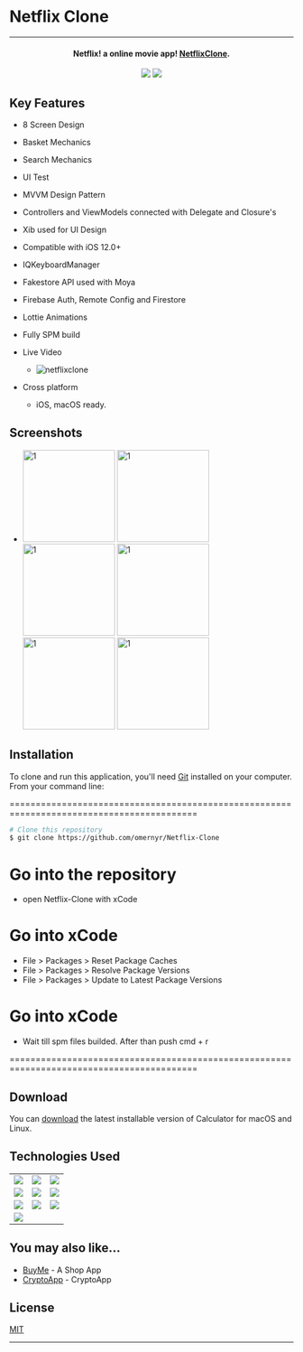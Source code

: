 # Netflix Clone

<hr>
<h4 align="center">Netflix! a online movie app! <a href="https://github.com/omernyr/Netflix-Clone" target="_blank">NetflixClone</a>.</h4>

<p align="center">
  <img src="https://img.shields.io/github/commit-activity/y/omernyr/Netflix-Clone">
  <img src="https://img.shields.io/github/license/omernyr/Netflix-Clone">
</p>

## Key Features

* 8 Screen Design
* Basket Mechanics
* Search Mechanics
* UI Test
* MVVM Design Pattern
* Controllers and ViewModels connected with Delegate and Closure's
* Xib used for UI Design
* Compatible with iOS 12.0+
* IQKeyboardManager
* Fakestore API used with Moya
* Firebase Auth, Remote Config and Firestore
* Lottie Animations
* Fully SPM build
* Live Video
  - ![netflixclone](https://user-images.githubusercontent.com/89137487/222142185-5043dba9-35c0-4080-8a08-a67df49384df.gif)



* Cross platform
  - iOS, macOS ready.

## Screenshots
- <img width="163" alt="1" src="https://user-images.githubusercontent.com/89137487/222142921-9eb6c15d-1222-4be7-8b9f-84d99be434cf.png"> <img width="163" alt="1" src="https://user-images.githubusercontent.com/89137487/222142968-2b0f5450-d23b-4b72-92e9-6c0da565755d.png"> <img width="163" alt="1" src="https://user-images.githubusercontent.com/89137487/222142959-fe4bca64-a4cb-4434-9dbf-880c1cf38815.png"> <img width="163" alt="1" src="https://user-images.githubusercontent.com/89137487/222143018-3396b0ff-6784-43c2-a3c0-dc5d5509a97a.png"> <img width="163" alt="1" src="https://user-images.githubusercontent.com/89137487/222143040-763cd837-98a7-4f55-8498-cc51d5f4dcd3.png"> <img width="163" alt="1" src="https://user-images.githubusercontent.com/89137487/222143082-e811d5bd-b40a-4286-a8d1-0ac50a1659e3.png"> 
 
## Installation

To clone and run this application, you'll need [Git](https://git-scm.com) installed on your computer. From your command line:

==========================================================================================
 ```bash
 # Clone this repository
 $ git clone https://github.com/omernyr/Netflix-Clone
 ```
 # Go into the repository
 - open Netflix-Clone with xCode
 
 # Go into xCode
 - File > Packages > Reset Package Caches
 - File > Packages > Resolve Package Versions
 - File > Packages > Update to Latest Package Versions
 
 # Go into xCode
 - Wait till spm files builded. After than push cmd + r
 
==========================================================================================


## Download

You can [download](https://github.com/omernyr/Netflix-Clone) the latest installable version of Calculator for macOS and Linux.

## Technologies Used

<table style"float:right;">
  <tr>
    <td><img src="https://img.shields.io/badge/Swift-FA7343?style=for-the-badge&logo=swift&logoColor=white"/></td>
    <td><img src="https://img.shields.io/badge/Xcode-007ACC?style=for-the-badge&logo=Xcode&logoColor=white"></td>
    <td><img src="https://img.shields.io/badge/UIKit-043b5c?style=for-the-badge&logo=swift&logoColor=white"></td>
  </tr>
  <tr>
    <td><img src="https://img.shields.io/badge/GitHub-100000?style=for-the-badge&logo=github&logoColor=white"/></td>
    <td><img src="https://img.shields.io/badge/GIT-E44C30?style=for-the-badge&logo=git&logoColor=white"/></td>
    <td><img src="https://img.shields.io/badge/firebase-ffca28?style=for-the-badge&logo=firebase&logoColor=red"/></td>
  </tr>
  <tr>
    <td><img src="https://img.shields.io/badge/IQKeyboardManager-298D46?style=for-the-badge&logoColor=white"/></td>
    <td><img src="https://img.shields.io/badge/moya-cf2f74?style=for-the-badge&logoColor=red"/></td>
    <td><img src="https://img.shields.io/badge/KingFisher-5091CD?style=for-the-badge&&logoColor=white"/></td>
  </tr>
  <tr>
    <td><img src="https://img.shields.io/badge/Auto_Layout-fbc093?style=for-the-badge&logo=swift&logoColor=white"/></td>
  </tr>
</table>

## You may also like...

- [BuyMe](https://github.com/omernyr/BuyMe) - A Shop App
- [CryptoApp](https://github.com/omernyr/CryptoApp) - CryptoApp

## License

[MIT](https://choosealicense.com/licenses/mit)

---
